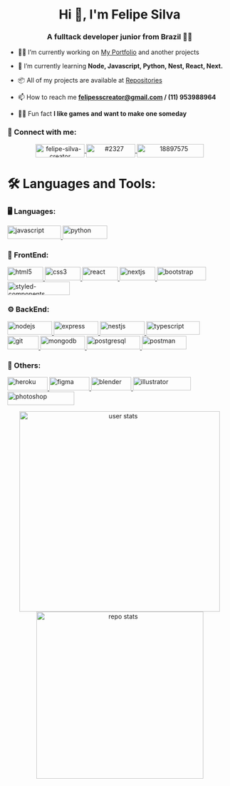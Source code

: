 <h1 align="center">Hi 👋, I'm Felipe Silva</h1>
<h3 align="center">A fulltack developer junior from Brazil 🧑‍💻</h3>

- 👨‍💻 I’m currently working on [My Portfolio](https://felipe.vercel.app/) and another projects

- 📖 I’m currently learning **Node, Javascript, Python, Nest, React, Next.**

- 📦 All of my projects are available at [Repositories](https://github.com/Feelpe?tab=repositories)

- 📫 How to reach me **felipesscreator@gmail.com / (11) 953988964**

- 🙋‍♂️ Fun fact **I like games and want to make one someday**

<h3 align="left">🤝 Connect with me:</h3>
<p align="center">
  <a href="https://linkedin.com/in/felipe-creator" target="_blank" rel="noopener noreferrer">
    <img 
      align="center" 
      src="https://img.shields.io/badge/LinkedIn-0077B5?style=for-the-badge&logo=linkedin&logoColor=white" 
      alt="felipe-silva-creator" 
      width="110" 
      height="30" 
    />
  </a>
  <a href="https://discord.gg/#2327" target="_blank" rel="noopener noreferrer">
    <img 
      align="center" 
      src="https://img.shields.io/badge/Discord-7289DA?style=for-the-badge&logo=discord&logoColor=white" 
      alt="#2327" 
      width="110" 
      height="30" 
    />
  </a>
  <a href="https://stackoverflow.com/users/18897575" target="_blank" rel="noopener noreferrer">
    <img 
      align="center" 
      src="https://aleen42.github.io/badges/src/stackoverflow.svg" 
      alt="18897575" 
      width="150" 
      height="30" 
    />
  </a>
</p>

<h1 align="left">🛠️ Languages and Tools:</h1>

<h3 align="left">🖥️ Languages:</h3>
<p align="left">
  <a href="https://developer.mozilla.org/en-US/docs/Web/JavaScript" target="_blank" rel="noopener noreferrer"> 
    <img 
      src="https://img.shields.io/badge/JavaScript-F7DF1E?style=for-the-badge&logo=javascript&logoColor=black" 
      alt="javascript" 
      width="120" 
      height="30"
    /> 
  </a> 
  <a href="https://www.python.org/" target="_blank" rel="noopener noreferrer"> 
    <img 
      src="https://img.shields.io/badge/Python-3776AB?style=for-the-badge&logo=python&logoColor=white" 
      alt="python" 
      width="100" 
      height="30"
    /> 
  </a> 
</p>

<h3 align="left">🌸 FrontEnd:</h3>
<p align="left">
  <a href="https://www.w3schools.com/html/" target="_blank" rel="noopener noreferrer"> 
    <img 
      src="https://img.shields.io/badge/HTML5-E34F26?style=for-the-badge&logo=html5&logoColor=white" 
      alt="html5" 
      width="80" 
      height="30"
    /> 
  </a> 
  <a href="https://www.w3schools.com/css/" target="_blank" rel="noopener noreferrer"> 
    <img 
      src="https://img.shields.io/badge/CSS3-1572B6?style=for-the-badge&logo=css3&logoColor=white" 
      alt="css3" 
      width="80" 
      height="30"
    /> 
  </a> 
  <a href="https://reactjs.org/" target="_blank" rel="noopener noreferrer"> 
    <img 
      src="https://img.shields.io/badge/React-20232A?style=for-the-badge&logo=react&logoColor=61DAFB" 
      alt="react" 
      width="80" 
      height="30"
    /> 
  </a> 
  <a href="https://nextjs.org/" target="_blank" rel="noopener noreferrer"> 
    <img 
      src="https://img.shields.io/badge/Next-090020?style=for-the-badge&logo=Next&logoColor=white" 
      alt="nextjs" 
      width="80" 
      height="30"
    /> 
  </a> 
  <a href="https://getbootstrap.com" target="_blank" rel="noopener noreferrer"> 
    <img src="https://img.shields.io/badge/Bootstrap-563D7C?style=for-the-badge&logo=bootstrap&logoColor=white" 
      alt="bootstrap" 
      width="110" 
      height="30"
    /> 
  </a>
  <a href="https://styled-components.com/" target="_blank" rel="noopener noreferrer"> 
    <img src="https://img.shields.io/badge/styled--components-DB7093?style=for-the-badge&logo=styled-components&logoColor=white" 
      alt="styled-components" 
      width="140" 
      height="30"
    /> 
  </a>
</p>

<h3 align="left">⚙️ BackEnd:</h3>
<p align="left"> 
  <a href="https://nodejs.org" target="_blank" rel="noopener noreferrer"> 
    <img 
      src="https://img.shields.io/badge/Node.js-43853D?style=for-the-badge&logo=node.js&logoColor=white" 
      alt="nodejs" 
      width="100" 
      height="30"
    /> 
  </a> 
  <a href="https://expressjs.com" target="_blank" rel="noopener noreferrer"> 
    <img 
      src="https://img.shields.io/badge/Express.js-404D59?style=for-the-badge" 
      alt="express" 
      width="100" 
      height="30"
    /> 
  </a> 
  <a href="https://nestjs.com/" target="_blank" rel="noopener noreferrer"> 
    <img 
      src="https://img.shields.io/badge/Nest.js-F63440?style=for-the-badge&logo=NestJs&logoColor=white" 
      alt="nestjs" 
      width="100" 
      height="30"
    /> 
  </a> 
  <a href="https://www.typescriptlang.org/" target="_blank" rel="noopener noreferrer"> 
    <img 
      src="https://img.shields.io/badge/TypeScript-007ACC?style=for-the-badge&logo=typescript&logoColor=white" 
      alt="typescript" 
      width="120" 
      height="30"
    /> 
  </a> 
  <a href="https://git-scm.com/" target="_blank" rel="noopener noreferrer"> 
    <img 
      src="https://img.shields.io/badge/GIT-E44C30?style=for-the-badge&logo=git&logoColor=white" 
      alt="git" 
      width="70" 
      height="30"
    /> 
  </a> 
  <a href="https://www.mongodb.com/" target="_blank" rel="noopener noreferrer"> 
    <img 
      src="https://img.shields.io/badge/MongoDB-4EA94B" 
      alt="mongodb" 
      width="100" 
      height="30"
    /> 
  </a> 
  <a href="https://www.postgresql.org" target="_blank" rel="noopener noreferrer"> 
    <img 
      src="https://img.shields.io/badge/PostgreSQL-316192?style=for-the-badge&logo=postgresql&logoColor=white" 
      alt="postgresql" 
      width="120" 
      height="30"
    /> 
  </a> 
  <a href="https://postman.com" target="_blank" rel="noopener noreferrer"> 
    <img 
      src="https://img.shields.io/badge/Postman-FC8019?style=for-the-badge&logo=Postman&logoColor=white" 
      alt="postman" 
      width="100" 
      height="30"
    /> 
  </a> 
</p>

<h3 align="left">📁 Others:</h3>
<p align="left"> 
  <a href="https://heroku.com" target="_blank" rel="noopener noreferrer"> 
    <img 
      src="https://img.shields.io/badge/Heroku-430098?style=for-the-badge&logo=heroku&logoColor=white" 
      alt="heroku" 
      width="90" 
      height="30"
    /> 
  </a> 
  <a href="https://www.figma.com/" target="_blank" rel="noopener noreferrer"> 
    <img 
      src="https://img.shields.io/badge/Figma-F24E1E?style=for-the-badge&logo=figma&logoColor=white" 
      alt="figma" 
      width="90" 
      height="30"
    /> 
  </a> 
  <a href="https://www.blender.org/" target="_blank" rel="noopener noreferrer"> 
    <img 
      src="https://img.shields.io/badge/blender-%23F5792A.svg?style=for-the-badge&logo=blender&logoColor=white" 
      alt="blender" 
      width="90" 
      height="30"
    /> 
  </a>
  <a href="https://www.adobe.com/in/products/illustrator.html" target="_blank" rel="noopener noreferrer"> 
    <img 
      src="https://aleen42.github.io/badges/src/illustrator.svg" 
      alt="illustrator" 
      width="130" 
      height="30"
    /> 
  </a> 
  <a href="https://www.photoshop.com/en" target="_blank" rel="noopener noreferrer"> 
    <img 
      src="https://img.shields.io/badge/Adobe%20Photoshop-31A8FF?style=for-the-badge&logo=Adobe%20Photoshop&logoColor=black" 
      alt="photoshop" 
      width="150" 
      height="30"
    /> 
  </a> 
</p>

<p align="center">
  <a href="https://github.com/Feelpe/feelpe" target="_blank" rel="noopener noreferrer"> 
    <img 
      src="https://github-readme-stats.vercel.app/api?username=feelpe&count_private=true&show_icons=true&theme=panda"
      alt="user stats" 
      align="center"
      width="450em"
    />
  </a> 
  <a href="https://github.com/Feelpe?tab=repositories" target="_blank" rel="noopener noreferrer"> 
    <img 
      src="https://github-readme-stats.vercel.app/api/top-langs/?username=feelpe&count_private=true&show_icons=true&theme=panda&layout=compact" 
      alt="repo stats" 
      align="center"
      width="375em" 
    />
  </a> 
</p>
